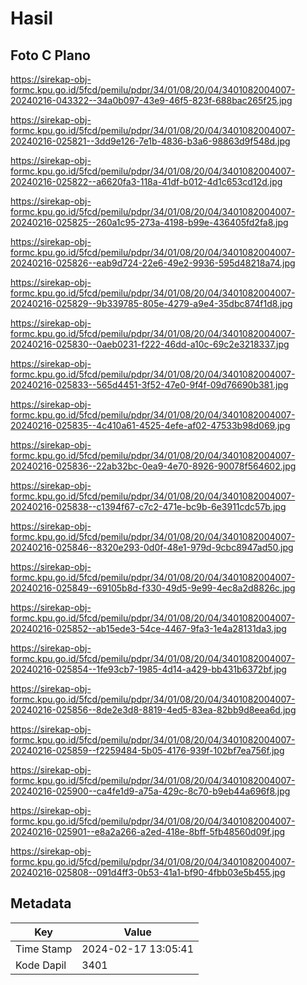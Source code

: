 # Hasil

## Foto C Plano

https://sirekap-obj-formc.kpu.go.id/5fcd/pemilu/pdpr/34/01/08/20/04/3401082004007-20240216-043322--34a0b097-43e9-46f5-823f-688bac265f25.jpg

https://sirekap-obj-formc.kpu.go.id/5fcd/pemilu/pdpr/34/01/08/20/04/3401082004007-20240216-025821--3dd9e126-7e1b-4836-b3a6-98863d9f548d.jpg

https://sirekap-obj-formc.kpu.go.id/5fcd/pemilu/pdpr/34/01/08/20/04/3401082004007-20240216-025822--a6620fa3-118a-41df-b012-4d1c653cd12d.jpg

https://sirekap-obj-formc.kpu.go.id/5fcd/pemilu/pdpr/34/01/08/20/04/3401082004007-20240216-025825--260a1c95-273a-4198-b99e-436405fd2fa8.jpg

https://sirekap-obj-formc.kpu.go.id/5fcd/pemilu/pdpr/34/01/08/20/04/3401082004007-20240216-025826--eab9d724-22e6-49e2-9936-595d48218a74.jpg

https://sirekap-obj-formc.kpu.go.id/5fcd/pemilu/pdpr/34/01/08/20/04/3401082004007-20240216-025829--9b339785-805e-4279-a9e4-35dbc874f1d8.jpg

https://sirekap-obj-formc.kpu.go.id/5fcd/pemilu/pdpr/34/01/08/20/04/3401082004007-20240216-025830--0aeb0231-f222-46dd-a10c-69c2e3218337.jpg

https://sirekap-obj-formc.kpu.go.id/5fcd/pemilu/pdpr/34/01/08/20/04/3401082004007-20240216-025833--565d4451-3f52-47e0-9f4f-09d76690b381.jpg

https://sirekap-obj-formc.kpu.go.id/5fcd/pemilu/pdpr/34/01/08/20/04/3401082004007-20240216-025835--4c410a61-4525-4efe-af02-47533b98d069.jpg

https://sirekap-obj-formc.kpu.go.id/5fcd/pemilu/pdpr/34/01/08/20/04/3401082004007-20240216-025836--22ab32bc-0ea9-4e70-8926-90078f564602.jpg

https://sirekap-obj-formc.kpu.go.id/5fcd/pemilu/pdpr/34/01/08/20/04/3401082004007-20240216-025838--c1394f67-c7c2-471e-bc9b-6e3911cdc57b.jpg

https://sirekap-obj-formc.kpu.go.id/5fcd/pemilu/pdpr/34/01/08/20/04/3401082004007-20240216-025846--8320e293-0d0f-48e1-979d-9cbc8947ad50.jpg

https://sirekap-obj-formc.kpu.go.id/5fcd/pemilu/pdpr/34/01/08/20/04/3401082004007-20240216-025849--69105b8d-f330-49d5-9e99-4ec8a2d8826c.jpg

https://sirekap-obj-formc.kpu.go.id/5fcd/pemilu/pdpr/34/01/08/20/04/3401082004007-20240216-025852--ab15ede3-54ce-4467-9fa3-1e4a28131da3.jpg

https://sirekap-obj-formc.kpu.go.id/5fcd/pemilu/pdpr/34/01/08/20/04/3401082004007-20240216-025854--1fe93cb7-1985-4d14-a429-bb431b6372bf.jpg

https://sirekap-obj-formc.kpu.go.id/5fcd/pemilu/pdpr/34/01/08/20/04/3401082004007-20240216-025856--8de2e3d8-8819-4ed5-83ea-82bb9d8eea6d.jpg

https://sirekap-obj-formc.kpu.go.id/5fcd/pemilu/pdpr/34/01/08/20/04/3401082004007-20240216-025859--f2259484-5b05-4176-939f-102bf7ea756f.jpg

https://sirekap-obj-formc.kpu.go.id/5fcd/pemilu/pdpr/34/01/08/20/04/3401082004007-20240216-025900--ca4fe1d9-a75a-429c-8c70-b9eb44a696f8.jpg

https://sirekap-obj-formc.kpu.go.id/5fcd/pemilu/pdpr/34/01/08/20/04/3401082004007-20240216-025901--e8a2a266-a2ed-418e-8bff-5fb48560d09f.jpg

https://sirekap-obj-formc.kpu.go.id/5fcd/pemilu/pdpr/34/01/08/20/04/3401082004007-20240216-025808--091d4ff3-0b53-41a1-bf90-4fbb03e5b455.jpg


## Metadata

| Key        | Value               |
| ---------- | ------------------- |
| Time Stamp | 2024-02-17 13:05:41 |
| Kode Dapil | 3401                |



